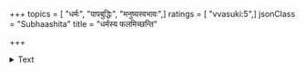 +++
topics = [ "धर्मः", "पापबुद्धिः", "मनुष्यस्वभावः",]
ratings = [ "vvasuki:5",]
jsonClass = "Subhaashita"
title = "धर्मस्य फलमिच्छन्ति"

+++

<details><summary>Text</summary>

धर्मस्य फलमिच्छन्ति धर्मं नेच्छन्ति मानवाः ।  
फलं पापस्य नेच्छन्ति पापं कुर्वन्ति सादराः ॥
</details>
